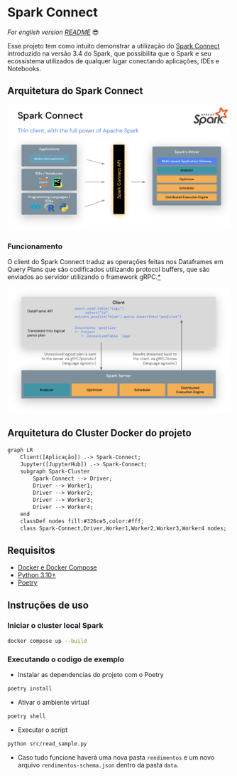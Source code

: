 # Spark Connect
*For english version [README](docs/README.en.md)* :sunglasses:

Esse projeto tem como intuito demonstrar a utilização do [Spark Connect](https://spark.apache.org/docs/latest/spark-connect-overview.html) introduzido na versão 3.4 do Spark, que possibilita que o Spark e seu ecossistema utilizados de qualquer lugar conectando aplicações, IDEs e Notebooks.


## Arquitetura do Spark Connect

![Spark Connect Architecture](docs/imgs/spark-connect-api.png "Arquitetura do Spark Connect")

### Funcionamento

O client do Spark Connect traduz as operações feitas nos Dataframes em Query Plans que são codificados utilizando protocol buffers, que são enviados ao servidor utilizando o framework gRPC.[*](https://spark.apache.org/docs/latest/spark-connect-overview.html)

![Spark Connect Operations](docs/imgs/spark-connect-communication.png "Funcionamento do Spark Connect")

## Arquitetura do Cluster Docker do projeto

```mermaid
graph LR
    Client([Aplicação]) .-> Spark-Connect;
    Jupyter([JupyterHub]) .-> Spark-Connect;
    subgraph Spark-Cluster
        Spark-Connect --> Driver;
        Driver --> Worker1;
        Driver --> Worker2;
        Driver --> Worker3;
        Driver --> Worker4;
    end
    classDef nodes fill:#326ce5,color:#fff;
    class Spark-Connect,Driver,Worker1,Worker2,Worker3,Worker4 nodes;
```

## Requisitos
- [Docker e Docker Compose](https://docs.docker.com/engine/install/)
- [Python 3.10+](https://www.python.org/downloads/release/python-31010/)
- [Poetry](https://python-poetry.org/docs/) 

## Instruções de uso
### Iniciar o cluster local Spark

```bash
docker compose up --build
```

### Executando o codigo de exemplo

- Instalar as dependencias do projeto com o Poetry
```bash
poetry install
```

- Ativar o ambiente virtual
```bash
poetry shell
```

- Executar o script
```bash
python src/read_sample.py
```

- Caso tudo funcione haverá uma nova pasta `rendimentos` e um novo arquivo `rendimentos-schema.json` dentro da pasta `data`.
